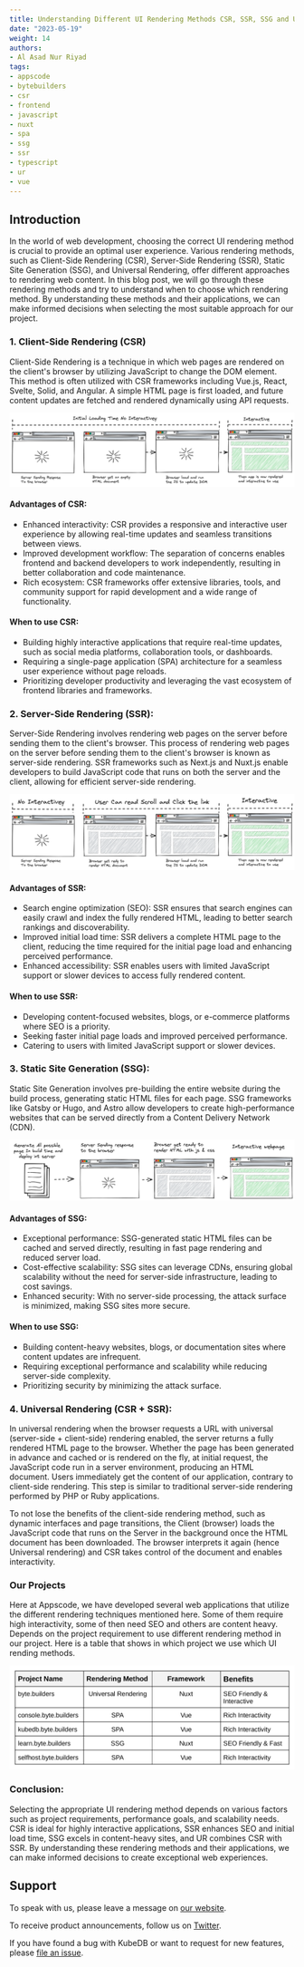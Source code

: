 ```yaml
---
title: Understanding Different UI Rendering Methods CSR, SSR, SSG and UR
date: "2023-05-19"
weight: 14
authors:
- Al Asad Nur Riyad
tags:
- appscode
- bytebuilders
- csr
- frontend
- javascript
- nuxt
- spa
- ssg
- ssr
- typescript
- ur
- vue
---
```


## Introduction

In the world of web development, choosing the correct UI rendering method is crucial to provide an optimal user experience. Various rendering methods, such as Client-Side Rendering (CSR), Server-Side Rendering (SSR), Static Site Generation (SSG), and Universal Rendering, offer different approaches to rendering web content. In this blog post, we will go through these rendering methods and try to understand when to choose which rendering method. By understanding these methods and their applications, we can make informed decisions when selecting the most suitable approach for our project.

### 1. Client-Side Rendering (CSR)

Client-Side Rendering is a technique in which web pages are rendered on the client's browser by utilizing JavaScript to change the DOM element. This method is often utilized with CSR frameworks including Vue.js, React, Svelte, Solid, and Angular. A simple HTML page is first loaded, and future content updates are fetched and rendered dynamically using API requests.

![CSR](CSR.png)

#### Advantages of CSR:

- Enhanced interactivity: CSR provides a responsive and interactive user
  experience by allowing real-time updates and seamless transitions between views.
- Improved development workflow: The separation of concerns enables frontend and backend developers to work independently, resulting in better collaboration and code maintenance.
- Rich ecosystem: CSR frameworks offer extensive libraries, tools, and community support for rapid development and a wide range of functionality.

#### When to use CSR:

- Building highly interactive applications that require real-time updates, such as social media platforms, collaboration tools, or dashboards.
- Requiring a single-page application (SPA) architecture for a seamless user experience without page reloads.
- Prioritizing developer productivity and leveraging the vast ecosystem of frontend libraries and frameworks.

### 2. Server-Side Rendering (SSR):

Server-Side Rendering involves rendering web pages on the server before sending them to the client's browser. This process of rendering web pages on the server before sending them to the client's browser is known as server-side rendering. SSR frameworks such as Next.js and Nuxt.js enable developers to build JavaScript code that runs on both the server and the client, allowing for efficient server-side rendering.

![SSR](SSR.png)

#### Advantages of SSR:

- Search engine optimization (SEO): SSR ensures that search engines can easily crawl and index the fully rendered HTML, leading to better search rankings and discoverability.
- Improved initial load time: SSR delivers a complete HTML page to the client, reducing the time required for the initial page load and enhancing perceived performance.
- Enhanced accessibility: SSR enables users with limited JavaScript support or slower devices to access fully rendered content.

#### When to use SSR:

- Developing content-focused websites, blogs, or e-commerce platforms where SEO is a priority.
- Seeking faster initial page loads and improved perceived performance.
- Catering to users with limited JavaScript support or slower devices.

### 3. Static Site Generation (SSG):

Static Site Generation involves pre-building the entire website during the build process, generating static HTML files for each page. SSG frameworks like Gatsby or Hugo, and Astro allow developers to create high-performance websites that can be served directly from a Content Delivery Network (CDN).

![SSG](SSG.png)

#### Advantages of SSG:

- Exceptional performance: SSG-generated static HTML files can be cached and served directly, resulting in fast page rendering and reduced server load.
- Cost-effective scalability: SSG sites can leverage CDNs, ensuring global scalability without the need for server-side infrastructure, leading to cost savings.
- Enhanced security: With no server-side processing, the attack surface is minimized, making SSG sites more secure.

#### When to use SSG:

- Building content-heavy websites, blogs, or documentation sites where content updates are infrequent.
- Requiring exceptional performance and scalability while reducing server-side complexity.
- Prioritizing security by minimizing the attack surface.

### 4. Universal Rendering (CSR + SSR):

In universal rendering when the browser requests a URL with universal (server-side + client-side) rendering enabled, the server returns a fully rendered HTML page to the browser. Whether the page has been generated in advance and cached or is rendered on the fly, at initial request, the JavaScript code run in a server environment, producing an HTML document. Users immediately get the content of our application, contrary to client-side rendering. This step is similar to traditional server-side rendering performed by PHP or Ruby applications.

To not lose the benefits of the client-side rendering method, such as dynamic interfaces and page transitions, the Client (browser) loads the JavaScript code that runs on the Server in the background once the HTML document has been downloaded. The browser interprets it again (hence Universal rendering) and CSR takes control of the document and enables interactivity.

### Our Projects

Here at Appscode, we have developed several web applications that utilize the different rendering techniques mentioned here. Some of them require high interactivity, some of then need SEO and others are content heavy. Depends on the project requirement to use different rendering method in our project. Here is a table that shows in which project we use which UI rending methods.

![table](table.png)

### Conclusion:

Selecting the appropriate UI rendering method depends on various factors such as project requirements, performance goals, and scalability needs. CSR is ideal for highly interactive applications, SSR enhances SEO and initial load time, SSG excels in content-heavy sites, and UR combines CSR with SSR. By understanding these rendering methods and their applications, we can make informed decisions to create exceptional web experiences.

## Support

To speak with us, please leave a message on [our website](https://appscode.com/contact/).

To receive product announcements, follow us on [Twitter](https://twitter.com/KubeDB).

If you have found a bug with KubeDB or want to request for new features, please [file an issue](https://github.com/kubedb/project/issues/new).
